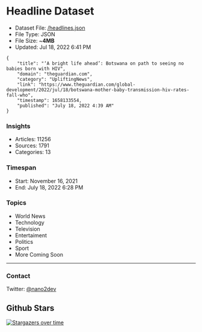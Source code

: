 # Headline Dataset

- Dataset File: [/headlines.json](https://raw.githubusercontent.com/fwd/news/master/headlines.json) 
- File Type: JSON
- File Size: ~**4MB**
- Updated: Jul 18, 2022 6:41 PM

```
{
    "title": "‘A bright life ahead’: Botswana on path to seeing no babies born with HIV",
    "domain": "theguardian.com",
    "category": "UpliftingNews",
    "link": "https://www.theguardian.com/global-development/2022/jul/18/botswana-mother-baby-transmission-hiv-rates-fall-who",
    "timestamp": 1658133554,
    "published": "July 18, 2022 4:39 AM"
}
```

### Insights

- Articles: 11256
- Sources: 1791
- Categories: 13

### Timespan

- Start: November 16, 2021
- End: July 18, 2022 6:28 PM

### Topics

- World News
- Technology
- Television
- Entertaiment
- Politics
- Sport
- More Coming Soon

---

### Contact 

Twitter: [@nano2dev](https://twitter.com/nano2dev)

## Github Stars

[![Stargazers over time](https://starchart.cc/fwd/news.svg)](https://starchart.cc/fwd/news)
	